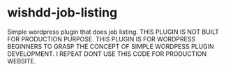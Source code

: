 # wishdd-job-listing
Simple wordpress plugin that does job listing. THIS PLUGIN IS NOT BUILT FOR PRODUCTION PURPOSE.
THIS PLUGIN IS FOR WORDPRESS BEGINNERS TO GRASP THE CONCEPT OF SIMPLE WORDPESS PLUGIN DEVELOPMENT.
I REPEAT DONT USE THIS CODE FOR PRODUCTION WEBSITE.
